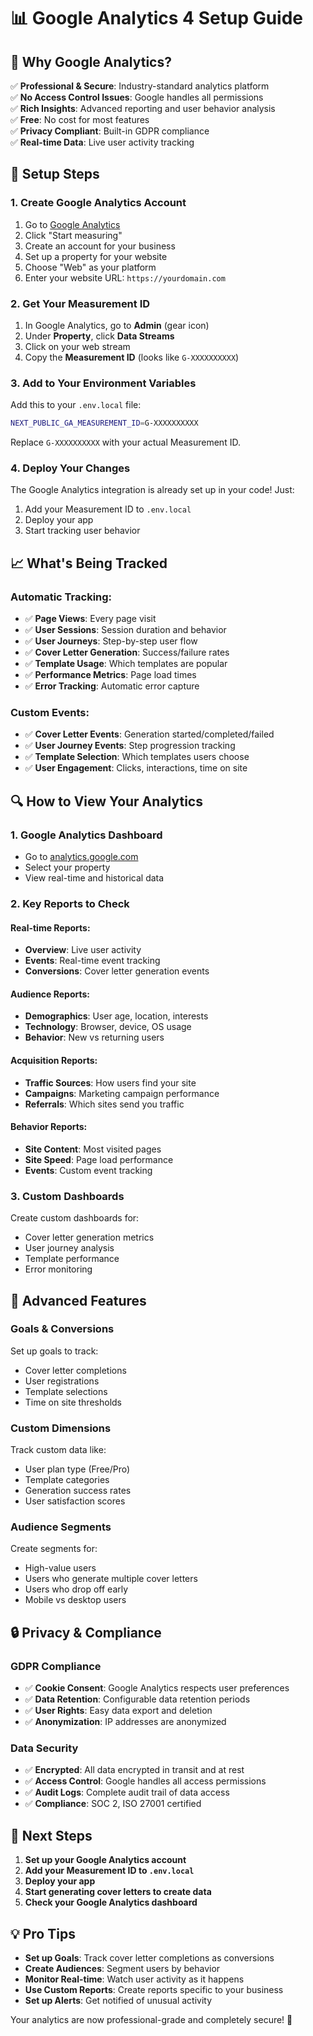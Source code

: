 # 📊 Google Analytics 4 Setup Guide

## 🎯 **Why Google Analytics?**

✅ **Professional & Secure**: Industry-standard analytics platform  
✅ **No Access Control Issues**: Google handles all permissions  
✅ **Rich Insights**: Advanced reporting and user behavior analysis  
✅ **Free**: No cost for most features  
✅ **Privacy Compliant**: Built-in GDPR compliance  
✅ **Real-time Data**: Live user activity tracking  

## 🚀 **Setup Steps**

### **1. Create Google Analytics Account**

1. Go to [Google Analytics](https://analytics.google.com/)
2. Click "Start measuring"
3. Create an account for your business
4. Set up a property for your website
5. Choose "Web" as your platform
6. Enter your website URL: `https://yourdomain.com`

### **2. Get Your Measurement ID**

1. In Google Analytics, go to **Admin** (gear icon)
2. Under **Property**, click **Data Streams**
3. Click on your web stream
4. Copy the **Measurement ID** (looks like `G-XXXXXXXXXX`)

### **3. Add to Your Environment Variables**

Add this to your `.env.local` file:

```bash
NEXT_PUBLIC_GA_MEASUREMENT_ID=G-XXXXXXXXXX
```

Replace `G-XXXXXXXXXX` with your actual Measurement ID.

### **4. Deploy Your Changes**

The Google Analytics integration is already set up in your code! Just:

1. Add your Measurement ID to `.env.local`
2. Deploy your app
3. Start tracking user behavior

## 📈 **What's Being Tracked**

### **Automatic Tracking:**
- ✅ **Page Views**: Every page visit
- ✅ **User Sessions**: Session duration and behavior
- ✅ **User Journeys**: Step-by-step user flow
- ✅ **Cover Letter Generation**: Success/failure rates
- ✅ **Template Usage**: Which templates are popular
- ✅ **Performance Metrics**: Page load times
- ✅ **Error Tracking**: Automatic error capture

### **Custom Events:**
- ✅ **Cover Letter Events**: Generation started/completed/failed
- ✅ **User Journey Events**: Step progression tracking
- ✅ **Template Selection**: Which templates users choose
- ✅ **User Engagement**: Clicks, interactions, time on site

## 🔍 **How to View Your Analytics**

### **1. Google Analytics Dashboard**
- Go to [analytics.google.com](https://analytics.google.com)
- Select your property
- View real-time and historical data

### **2. Key Reports to Check**

#### **Real-time Reports:**
- **Overview**: Live user activity
- **Events**: Real-time event tracking
- **Conversions**: Cover letter generation events

#### **Audience Reports:**
- **Demographics**: User age, location, interests
- **Technology**: Browser, device, OS usage
- **Behavior**: New vs returning users

#### **Acquisition Reports:**
- **Traffic Sources**: How users find your site
- **Campaigns**: Marketing campaign performance
- **Referrals**: Which sites send you traffic

#### **Behavior Reports:**
- **Site Content**: Most visited pages
- **Site Speed**: Page load performance
- **Events**: Custom event tracking

### **3. Custom Dashboards**

Create custom dashboards for:
- Cover letter generation metrics
- User journey analysis
- Template performance
- Error monitoring

## 🎯 **Advanced Features**

### **Goals & Conversions**
Set up goals to track:
- Cover letter completions
- User registrations
- Template selections
- Time on site thresholds

### **Custom Dimensions**
Track custom data like:
- User plan type (Free/Pro)
- Template categories
- Generation success rates
- User satisfaction scores

### **Audience Segments**
Create segments for:
- High-value users
- Users who generate multiple cover letters
- Users who drop off early
- Mobile vs desktop users

## 🔒 **Privacy & Compliance**

### **GDPR Compliance**
- ✅ **Cookie Consent**: Google Analytics respects user preferences
- ✅ **Data Retention**: Configurable data retention periods
- ✅ **User Rights**: Easy data export and deletion
- ✅ **Anonymization**: IP addresses are anonymized

### **Data Security**
- ✅ **Encrypted**: All data encrypted in transit and at rest
- ✅ **Access Control**: Google handles all access permissions
- ✅ **Audit Logs**: Complete audit trail of data access
- ✅ **Compliance**: SOC 2, ISO 27001 certified

## 🚀 **Next Steps**

1. **Set up your Google Analytics account**
2. **Add your Measurement ID to `.env.local`**
3. **Deploy your app**
4. **Start generating cover letters to create data**
5. **Check your Google Analytics dashboard**

## 💡 **Pro Tips**

- **Set up Goals**: Track cover letter completions as conversions
- **Create Audiences**: Segment users by behavior
- **Monitor Real-time**: Watch user activity as it happens
- **Use Custom Reports**: Create reports specific to your business
- **Set up Alerts**: Get notified of unusual activity

Your analytics are now professional-grade and completely secure! 🎉
